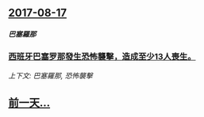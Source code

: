 ## [2017-08-17](/news/2017/08/17/index.md)

##### 巴塞羅那
### [西班牙巴塞罗那發生恐怖襲擊，造成至少13人喪生。 ](/news/2017/08/17/西班牙巴塞罗那發生恐怖襲擊-造成至少13人喪生.md)
_上下文: 巴塞羅那, 恐怖襲擊_

## [前一天...](/news/2017/08/15/index.md)


